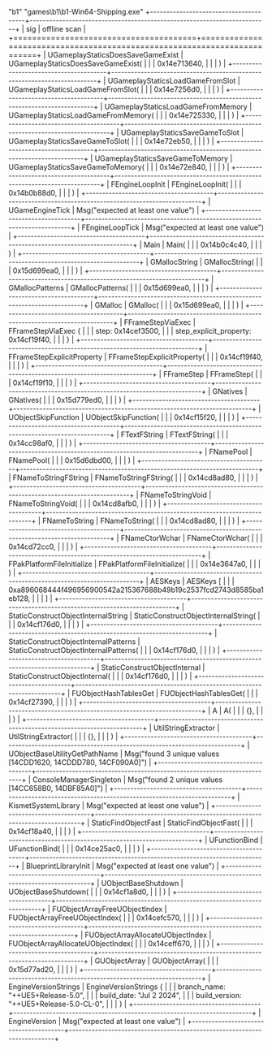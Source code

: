 "b1" "games\\b1\\b1-Win64-Shipping.exe"
+---------------------------------------+-------------------------------------------------------------------------+
| sig                                   | offline scan                                                            |
+=======================================+=========================================================================+
| UGameplayStaticsDoesSaveGameExist     | UGameplayStaticsDoesSaveGameExist(                                      |
|                                       |     0x14e713640,                                                        |
|                                       | )                                                                       |
+---------------------------------------+-------------------------------------------------------------------------+
| UGameplayStaticsLoadGameFromSlot      | UGameplayStaticsLoadGameFromSlot(                                       |
|                                       |     0x14e7256d0,                                                        |
|                                       | )                                                                       |
+---------------------------------------+-------------------------------------------------------------------------+
| UGameplayStaticsLoadGameFromMemory    | UGameplayStaticsLoadGameFromMemory(                                     |
|                                       |     0x14e725330,                                                        |
|                                       | )                                                                       |
+---------------------------------------+-------------------------------------------------------------------------+
| UGameplayStaticsSaveGameToSlot        | UGameplayStaticsSaveGameToSlot(                                         |
|                                       |     0x14e72eb50,                                                        |
|                                       | )                                                                       |
+---------------------------------------+-------------------------------------------------------------------------+
| UGameplayStaticsSaveGameToMemory      | UGameplayStaticsSaveGameToMemory(                                       |
|                                       |     0x14e72e840,                                                        |
|                                       | )                                                                       |
+---------------------------------------+-------------------------------------------------------------------------+
| FEngineLoopInit                       | FEngineLoopInit(                                                        |
|                                       |     0x14b0b88d0,                                                        |
|                                       | )                                                                       |
+---------------------------------------+-------------------------------------------------------------------------+
| UGameEngineTick                       | Msg("expected at least one value")                                      |
+---------------------------------------+-------------------------------------------------------------------------+
| FEngineLoopTick                       | Msg("expected at least one value")                                      |
+---------------------------------------+-------------------------------------------------------------------------+
| Main                                  | Main(                                                                   |
|                                       |     0x14b0c4c40,                                                        |
|                                       | )                                                                       |
+---------------------------------------+-------------------------------------------------------------------------+
| GMallocString                         | GMallocString(                                                          |
|                                       |     0x15d699ea0,                                                        |
|                                       | )                                                                       |
+---------------------------------------+-------------------------------------------------------------------------+
| GMallocPatterns                       | GMallocPatterns(                                                        |
|                                       |     0x15d699ea0,                                                        |
|                                       | )                                                                       |
+---------------------------------------+-------------------------------------------------------------------------+
| GMalloc                               | GMalloc(                                                                |
|                                       |     0x15d699ea0,                                                        |
|                                       | )                                                                       |
+---------------------------------------+-------------------------------------------------------------------------+
| FFrameStepViaExec                     | FFrameStepViaExec {                                                     |
|                                       |     step: 0x14cef3500,                                                  |
|                                       |     step_explicit_property: 0x14cf19f40,                                |
|                                       | }                                                                       |
+---------------------------------------+-------------------------------------------------------------------------+
| FFrameStepExplicitProperty            | FFrameStepExplicitProperty(                                             |
|                                       |     0x14cf19f40,                                                        |
|                                       | )                                                                       |
+---------------------------------------+-------------------------------------------------------------------------+
| FFrameStep                            | FFrameStep(                                                             |
|                                       |     0x14cf19f10,                                                        |
|                                       | )                                                                       |
+---------------------------------------+-------------------------------------------------------------------------+
| GNatives                              | GNatives(                                                               |
|                                       |     0x15d779ed0,                                                        |
|                                       | )                                                                       |
+---------------------------------------+-------------------------------------------------------------------------+
| UObjectSkipFunction                   | UObjectSkipFunction(                                                    |
|                                       |     0x14cf15f20,                                                        |
|                                       | )                                                                       |
+---------------------------------------+-------------------------------------------------------------------------+
| FTextFString                          | FTextFString(                                                           |
|                                       |     0x14cc98af0,                                                        |
|                                       | )                                                                       |
+---------------------------------------+-------------------------------------------------------------------------+
| FNamePool                             | FNamePool(                                                              |
|                                       |     0x15d6dbd00,                                                        |
|                                       | )                                                                       |
+---------------------------------------+-------------------------------------------------------------------------+
| FNameToStringFString                  | FNameToStringFString(                                                   |
|                                       |     0x14cd8ad80,                                                        |
|                                       | )                                                                       |
+---------------------------------------+-------------------------------------------------------------------------+
| FNameToStringVoid                     | FNameToStringVoid(                                                      |
|                                       |     0x14cd8afb0,                                                        |
|                                       | )                                                                       |
+---------------------------------------+-------------------------------------------------------------------------+
| FNameToString                         | FNameToString(                                                          |
|                                       |     0x14cd8ad80,                                                        |
|                                       | )                                                                       |
+---------------------------------------+-------------------------------------------------------------------------+
| FNameCtorWchar                        | FNameCtorWchar(                                                         |
|                                       |     0x14cd72cc0,                                                        |
|                                       | )                                                                       |
+---------------------------------------+-------------------------------------------------------------------------+
| FPakPlatformFileInitialize            | FPakPlatformFileInitialize(                                             |
|                                       |     0x14e3647a0,                                                        |
|                                       | )                                                                       |
+---------------------------------------+-------------------------------------------------------------------------+
| AESKeys                               | AESKeys [                                                               |
|                                       |     0xa896068444f496956900542a215367688b49b19c2537fcd2743d8585ba1eb128, |
|                                       | ]                                                                       |
+---------------------------------------+-------------------------------------------------------------------------+
| StaticConstructObjectInternalString   | StaticConstructObjectInternalString(                                    |
|                                       |     0x14cf176d0,                                                        |
|                                       | )                                                                       |
+---------------------------------------+-------------------------------------------------------------------------+
| StaticConstructObjectInternalPatterns | StaticConstructObjectInternalPatterns(                                  |
|                                       |     0x14cf176d0,                                                        |
|                                       | )                                                                       |
+---------------------------------------+-------------------------------------------------------------------------+
| StaticConstructObjectInternal         | StaticConstructObjectInternal(                                          |
|                                       |     0x14cf176d0,                                                        |
|                                       | )                                                                       |
+---------------------------------------+-------------------------------------------------------------------------+
| FUObjectHashTablesGet                 | FUObjectHashTablesGet(                                                  |
|                                       |     0x14cf27390,                                                        |
|                                       | )                                                                       |
+---------------------------------------+-------------------------------------------------------------------------+
| A                                     | A(                                                                      |
|                                       |     {},                                                                 |
|                                       | )                                                                       |
+---------------------------------------+-------------------------------------------------------------------------+
| UtilStringExtractor                   | UtilStringExtractor(                                                    |
|                                       |     {},                                                                 |
|                                       | )                                                                       |
+---------------------------------------+-------------------------------------------------------------------------+
| UObjectBaseUtilityGetPathName         | Msg("found 3 unique values [14CDD1620, 14CDDD780, 14CF090A0]")          |
+---------------------------------------+-------------------------------------------------------------------------+
| ConsoleManagerSingleton               | Msg("found 2 unique values [14CC658B0, 14DBF85A0]")                     |
+---------------------------------------+-------------------------------------------------------------------------+
| KismetSystemLibrary                   | Msg("expected at least one value")                                      |
+---------------------------------------+-------------------------------------------------------------------------+
| StaticFindObjectFast                  | StaticFindObjectFast(                                                   |
|                                       |     0x14cf18a40,                                                        |
|                                       | )                                                                       |
+---------------------------------------+-------------------------------------------------------------------------+
| UFunctionBind                         | UFunctionBind(                                                          |
|                                       |     0x14ce25ac0,                                                        |
|                                       | )                                                                       |
+---------------------------------------+-------------------------------------------------------------------------+
| BlueprintLibraryInit                  | Msg("expected at least one value")                                      |
+---------------------------------------+-------------------------------------------------------------------------+
| UObjectBaseShutdown                   | UObjectBaseShutdown(                                                    |
|                                       |     0x14cf1a8d0,                                                        |
|                                       | )                                                                       |
+---------------------------------------+-------------------------------------------------------------------------+
| FUObjectArrayFreeUObjectIndex         | FUObjectArrayFreeUObjectIndex(                                          |
|                                       |     0x14cefc570,                                                        |
|                                       | )                                                                       |
+---------------------------------------+-------------------------------------------------------------------------+
| FUObjectArrayAllocateUObjectIndex     | FUObjectArrayAllocateUObjectIndex(                                      |
|                                       |     0x14ceff670,                                                        |
|                                       | )                                                                       |
+---------------------------------------+-------------------------------------------------------------------------+
| GUObjectArray                         | GUObjectArray(                                                          |
|                                       |     0x15d77ad20,                                                        |
|                                       | )                                                                       |
+---------------------------------------+-------------------------------------------------------------------------+
| EngineVersionStrings                  | EngineVersionStrings {                                                  |
|                                       |     branch_name: "++UE5+Release-5.0",                                   |
|                                       |     build_date: "Jul  2 2024",                                          |
|                                       |     build_version: "++UE5+Release-5.0-CL-0",                            |
|                                       | }                                                                       |
+---------------------------------------+-------------------------------------------------------------------------+
| EngineVersion                         | Msg("expected at least one value")                                      |
+---------------------------------------+-------------------------------------------------------------------------+
